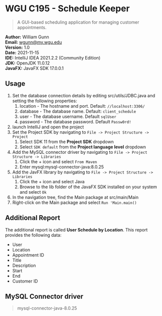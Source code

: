 # WGU C195 - Schedule Keeper
>A GUI-based scheduling application for managing customer appointments.  

**Author:** William Gunn\
**Email:** wgunn@my.wgu.edu\
**Version:** 1.0\
**Date:** 2021-11-15\
**IDE:** IntelliJ IDEA 2021.2.2 (Community Edition)\
**JDK:** OpenJDK 11.0.12\
**JavaFX:** JavaFX SDK 17.0.0.1

## Usage
1. Set the database connection details by editing src/utils/JDBC.java and setting the following properties:
   1. location - The hostname and port. Default: `//localhost:3306/`
   2. database - The database name. Default: `client_schedule`
   3. user     - The database username. Default `sqlUser`
   4. password - The database password. Default `Passw0rd!`
2. launch IntelliJ and open the project
3. Set the Project SDK by navigating to `File -> Project Structure -> Project`
   1. Select SDK 11 from the **Project SDK** dropdown
   2. Select `SDK default` from the **Project language level** dropdown
4. Add the MySQL connector driver by navigating to `File -> Project Structure -> Libraries`
   1. Click the + icon and select `From Maven`
   2. Enter mysql:mysql-connector-java:8.0.25
5. Add the JavFX library by navigating to `File -> Project Structure -> Libraries`
   1. Click the + icon and select Java
   2. Browse to the lib folder of the JavaFX SDK installed on your system and select `Ok`
6. In the navigation tree, find the Main package at src/main/Main
7. Right-click on the Main package and select `Run 'Main.main()`

## Additional Report 
The additional report is called **User Schedule by Location**. This report provides the following data:

- User
- Location
- Appointment ID
- Title
- Description
- Start
- End
- Customer ID

## MySQL Connector driver
> mysql-connector-java-8.0.25